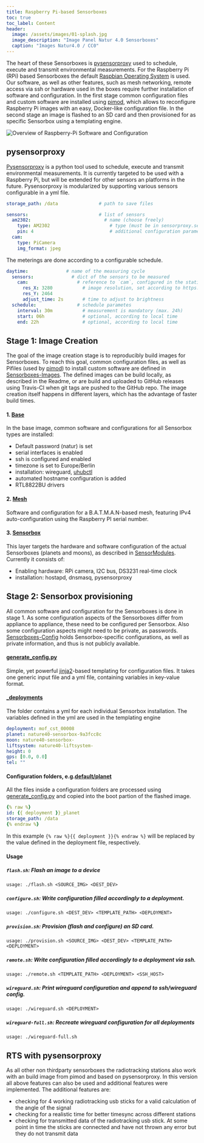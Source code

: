 ```yaml
---
title: Raspberry Pi-based Sensorboxes
toc: true
toc_label: Content
header:
  image: /assets/images/01-splash.jpg
  image_description: "Image Panel Natur 4.0 Sensorboxes"
  caption: "Images Natur4.0 / CC0"
---
```


The heart of these Sensorboxes is [pysensorproxy](https://github.com/Nature40/pysensorproxy) used to schedule, execute and transmit environmental measurements. 
For the Raspberry Pi (RPi) based Sensorboxes the default [Raspbian Operating System](http://www.raspbian.org) is used. 
Our software, as well as other features, such as mesh networking, remote access via ssh or hardware used in the boxes require further installation of software and configuration.
In the first stage common configuration files and custom software are installed using [pimod](https://github.com/Nature40/pimod/), which allows to reconfigure Raspberry Pi images with an easy, Docker-like configuration file. 
In the second stage an image is flashed to an SD card and then provisioned for as specific Sensorbox using a templating engine.

![Overview of Raspberry-Pi Software and Configuration]({{site.url}}{{site.baseurl}}/assets/img/software/PiBased-Overview.svg)

## pysensorproxy

[Pysensorproxy](https://github.com/Nature40/pysensorproxy) is a python tool used to schedule, execute and transmit environmental measurements. 
It is currently targeted to be used with a Raspberry Pi, but will be extended for other sensors an platforms in the future.
Pysensorproxy is modularized by supporting various sensors configurable in a yml file.

```yaml
storage_path: /data               # path to save files

sensors:                          # list of sensors
  am2302:                           # name (choose freely)
    type: AM2302                      # type (must be in sensorproxy.sensors.*)
    pin: 4                            # additional configuration parameter
  cam:
    type: PiCamera
    img_format: jpeg
```

The meterings are done according to a configurable schedule.

```yaml
daytime:              # name of the measuring cycle
  sensors:              # dict of the sensors to be measured
    cam:                  # reference to `cam`, configured in the static config (yml)
      res_X: 3280           # image resolution, set according to https://www.raspberrypi.org/documentation/raspbian/applications/camera.md
      res_Y: 2464
      adjust_time: 2s       # time to adjust to brightness
  schedule:               # schedule parametes
    interval: 30m           # measurement is mandatory (max. 24h)
    start: 06h              # optional, according to local time
    end: 22h                # optional, according to local time
```


## Stage 1: Image Creation

The goal of the image creation stage is to reproducibly build images for Sensorboxes.
To reach this goal, common configuration files, as well as Pifiles (used by [pimod](https://github.com/Nature40/pimod/)) to install custom software are defined in [Sensorboxes-Images](https://github.com/Nature40/Sensorboxes-Images).
The defined images can be build locally, as described in the Readme, or are build and uploaded to GitHub releases using Travis-CI when git tags are pushed to the GitHub repo. 
The image creation itself happens in different layers, which has the advantage of faster build times.

#### 1. [Base](https://github.com/Nature40/Sensorboxes-Images/blob/master/Base.Pifile)

In the base image, common software and configurations for all Sensorbox types are installed:
- Default password (natur) is set
- serial interfaces is enabled
- ssh is configured and enabled
- timezone is set to Europe/Berlin
- installation: wireguard, [uhubctl](https://github.com/mvp/uhubctl)
- automated hostname configuration is added
- RTL8822BU drivers

#### 2. [Mesh](https://github.com/Nature40/Sensorboxes-Images/blob/master/Mesh.Pifile) 

Software and configuration for a B.A.T.M.A.N-based mesh, featuring IPv4 auto-configuration using the Raspberry PI serial number. 

#### 3. [Sensorbox](https://github.com/Nature40/Sensorboxes-Images/blob/master/Sensorbox.Pifile)

This layer targets the hardware and software configuration of the actual Sensorboxes (planets and moons), as described in [SensorModules](/Sensorboxes-Documentation/pages/SensorModules/SensorModules).
Currently it consists of:
- Enabling hardware: RPi camera, I2C bus, DS3231 real-time clock
- installation: hostapd, dnsmasq, pysensorproxy

## Stage 2: Sensorbox provisioning

All common software and configuration for the Sensorboxes is done in stage 1.
As some configuration aspects of the Sensorboxes differ from appliance to appliance, these need to be configured per Sensorbox. 
Also some configuration aspects might need to be private, as passwords. 
[Sensorboxes-Config](https://github.com/Nature40/Sensorboxes-Config) holds Sensorbox-specific configurations, as well as private information, and thus is not publicly available. 

#### [generate_config.py](https://github.com/Nature40/Sensorboxes-Config/blob/master/generate_config.py)

Simple, yet powerful [jinja2]()-based templating for configuration files. 
It takes one generic input file and a yml file, containing variables in key-value format.
 
#### [_deployments](https://github.com/Nature40/Sensorboxes-Config/tree/master/_deployments)
The folder contains a yml for each individual Sensorbox installation. 
The variables defined in the yml are used in the templating engine

```yml
deployment: mof_cst_00008
planet: nature40-sensorbox-9a3fcc8c
moon: nature40-sensorbox-
liftsystem: nature40-liftsystem-
height: 0
gps: [0.0, 0.0]
tel: ""
```

#### Configuration folders, e.g.[default/planet](https://github.com/Nature40/Sensorboxes-Config/tree/master/default/planet)

All the files inside a configuration folders are processed using [generate_config.py](https://github.com/Nature40/Sensorboxes-Config/blob/master/generate_config.py) and copied into the boot partion of the flashed image.

```yml
{% raw %}
id: {{ deployment }}_planet
storage_path: /data
{% endraw %}
```

In this example `{% raw %}{{ deployment }}{% endraw %}` will be replaced by the value defined in the deployment file, respectively.

#### Usage

##### `flash.sh`: Flash an image to a device
```
usage: ./flash.sh <SOURCE_IMG> <DEST_DEV>
```

##### `configure.sh`: Write configuration filled accordingly to a deployment.
```
usage: ./configure.sh <DEST_DEV> <TEMPLATE_PATH> <DEPLOYMENT>
```

##### `provision.sh`: Provision (flash and configure) an SD card.
```
usage: ./provision.sh <SOURCE_IMG> <DEST_DEV> <TEMPLATE_PATH> <DEPLOYMENT>
```

##### `remote.sh`: Write configuration filled accordingly to a deployment via ssh.
```
usage: ./remote.sh <TEMPLATE_PATH> <DEPLOYMENT> <SSH_HOST>
```

##### `wireguard.sh`: Print wireguard configuration and append to ssh/wireguard config.
```
usage: ./wireguard.sh <DEPLOYMENT>
```

##### `wireguard-full.sh`: Recreate wireguard configuration for all deployments
```
usage: ./wireguard-full.sh
```


## RTS with pysensorproxy

As all other non thirdparty sensorboxes the radiotracking stations also work with an build image from pimod and based on pysensorproxy. 
In this version all above features can also be used and additional features were implemented. 
The additional features are:
- checking for 4 working radiotracking usb sticks for a valid calculation of the angle of the signal
- checking for a realistic time for better timesync across different stations
- checking for transmitted data of the radiotracking usb stick. At some point in time the sticks are connected and have not thrown any error but they do not transmit data